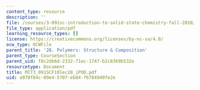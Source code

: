 ```yaml
---
content_type: resource
description: ''
file: /courses/3-091sc-introduction-to-solid-state-chemistry-fall-2010/a970f84c09e45707eb84f6784940fe2e_MIT3_091SCF10lec28_iPOD.pdf
file_type: application/pdf
learning_resource_types: []
license: https://creativecommons.org/licenses/by-nc-sa/4.0/
ocw_type: OCWFile
parent_title: '28. Polymers: Structure & Composition'
parent_type: CourseSection
parent_uid: f8c2db6d-2332-71ec-1747-b2c8369b532e
resourcetype: Document
title: MIT3_091SCF10lec28_iPOD.pdf
uid: a970f84c-09e4-5707-eb84-f6784940fe2e
---
```

